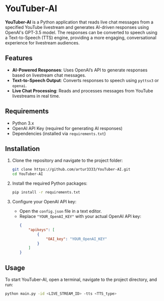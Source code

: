 # YouTuber-AI

**YouTuber-AI** is a Python application that reads live chat messages from a specified YouTube livestream and generates AI-driven responses using OpenAI's GPT-3.5 model. The responses can be converted to speech using a Text-to-Speech (TTS) engine, providing a more engaging, conversational experience for livestream audiences. 

## Features
- **AI-Powered Responses**: Uses OpenAI’s API to generate responses based on livestream chat messages.
- **Text-to-Speech Output**: Converts responses to speech using `pyttsx3` or `openai`.
- **Live Chat Processing**: Reads and processes messages from YouTube livestreams in real time.

## Requirements
- Python 3.x
- OpenAI API Key (required for generating AI responses)
- Dependencies (installed via `requirements.txt`)

## Installation
1. Clone the repository and navigate to the project folder:
    ```bash
    git clone https://github.com/artur3333/YouTuber-AI.git
    cd YouTuber-AI
    ```

2. Install the required Python packages:
    ```bash
    pip install -r requirements.txt
    ```

3. Configure your OpenAI API key:
    - Open the `config.json` file in a text editor.
    - Replace `"YOUR_OpenAI_KEY"` with your actual OpenAI API key:
      ```json
      {
          "apikeys": [
              {
                  "OAI_key": "YOUR_OpenAI_KEY"
              }
          ]
      }
      ```

## Usage
To start YouTuber-AI, open a terminal, navigate to the project directory, and run:

```bash
python main.py -id <LIVE_STREAM_ID> -tts <TTS_type>
